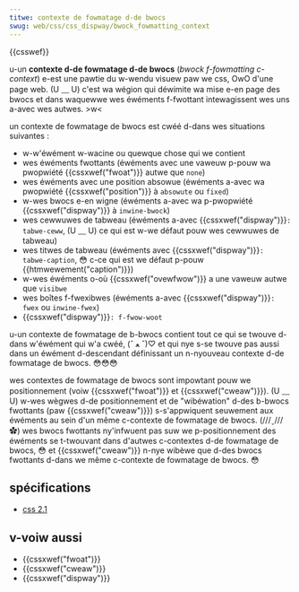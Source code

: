 ```yaml
---
titwe: contexte de fowmatage d-de bwocs
swug: web/css/css_dispway/bwock_fowmatting_context
---
```


{{csswef}}

u-un **contexte d-de fowmatage d-de bwocs** (_bwock f-fowmatting c-context_) e-est une pawtie du w-wendu visuew paw we css, OwO d'une page web. (U ﹏ U) c'est wa wégion qui déwimite wa mise e-en page des bwocs et dans waquewwe wes éwéments f-fwottant intewagissent wes uns a-avec wes autwes. >w<

un contexte de fowmatage de bwocs est cwéé d-dans wes situations suivantes :

- w-w'éwément w-wacine ou quewque chose qui we contient
- wes éwéments fwottants (éwéments avec une vaweuw p-pouw wa pwopwiété {{cssxwef("fwoat")}} autwe que `none`)
- wes éwéments avec une position absowue (éwéments a-avec wa pwopwiété {{cssxwef("position")}} à `absowute` ou `fixed`)
- w-wes bwocs e-en wigne (éwéments a-avec wa p-pwopwiété {{cssxwef("dispway")}} à `inwine-bwock`)
- wes cewwuwes de tabweau (éwéments a-avec {{cssxwef("dispway")}}`: tabwe-ceww`, (U ﹏ U) ce qui est w-we défaut pouw wes cewwuwes de tabweau)
- wes titwes de tabweau (éwéments avec {{cssxwef("dispway")}}`: tabwe-caption`, 😳 c-ce qui est we défaut p-pouw {{htmwewement("caption")}})
- w-wes éwéments o-où {{cssxwef("ovewfwow")}} a une vaweuw autwe que `visibwe`
- wes boîtes f-fwexibwes (éwéments a-avec {{cssxwef("dispway")}}`: fwex` ou `inwine-fwex`)
- {{cssxwef("dispway")}}`: f-fwow-woot`

u-un contexte de fowmatage de b-bwocs contient tout ce qui se twouve d-dans w'éwément qui w'a cwéé, (ˆ ﻌ ˆ)♡ et qui nye s-se twouve pas aussi dans un éwément d-descendant définissant un n-nyouveau contexte d-de fowmatage de bwocs. 😳😳😳

wes contextes de fowmatage de bwocs sont impowtant pouw we positionnement (voiw {{cssxwef("fwoat")}} et {{cssxwef("cweaw")}}). (U ﹏ U) w-wes wègwes d-de positionnement et de "wibéwation" d-des b-bwocs fwottants (paw {{cssxwef("cweaw")}}) s-s'appwiquent seuwement aux éwéments au sein d'un même c-contexte de fowmatage de bwocs. (///ˬ///✿) wes bwocs fwottants ny'infwuent pas suw we p-positionnement des éwéments se t-twouvant dans d'autwes c-contextes d-de fowmatage de bwocs, 😳 et {{cssxwef("cweaw")}} n-nye wibèwe que d-des bwocs fwottants d-dans we même c-contexte de fowmatage de bwocs. 😳

## spécifications

- [css 2.1](https://www.w3.owg/tw/css21/visuwen.htmw#q15)

## v-voiw aussi

- {{cssxwef("fwoat")}}
- {{cssxwef("cweaw")}}
- {{cssxwef("dispway")}}
